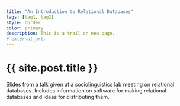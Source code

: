 ```yaml
---
title: "An Introduction to Relational Databases"
tags: [tag1, tag2]
style: border
color: primary
description: This is a trail on new page.
# external_url: 
---
```

# {{ site.post.title }}

[Slides](https://www.dropbox.com/s/ail5igln16tpum8/April15_SocioLabMeeting_RelationalDatabases.pdf?dl=0) from a talk given at a sociolinguistics lab meeting on relational databases. Includes information on software for making relational databases and ideas for distributing them.
